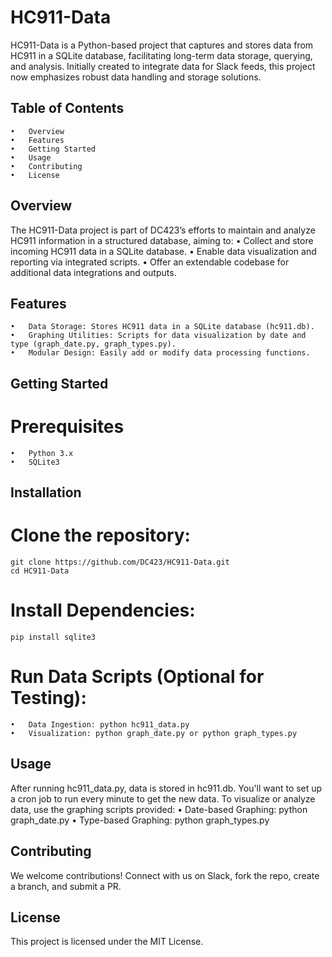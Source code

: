 # HC911-Data

HC911-Data is a Python-based project that captures and stores data from HC911 in a SQLite database, facilitating long-term data storage, querying, and analysis. Initially created to integrate data for Slack feeds, this project now emphasizes robust data handling and storage solutions.

## Table of Contents

	•	Overview
	•	Features
	•	Getting Started
	•	Usage
	•	Contributing
	•	License

## Overview

The HC911-Data project is part of DC423’s efforts to maintain and analyze HC911 information in a structured database, aiming to:
	•	Collect and store incoming HC911 data in a SQLite database.
	•	Enable data visualization and reporting via integrated scripts.
	•	Offer an extendable codebase for additional data integrations and outputs.

## Features

	•	Data Storage: Stores HC911 data in a SQLite database (hc911.db).
	•	Graphing Utilities: Scripts for data visualization by date and type (graph_date.py, graph_types.py).
	•	Modular Design: Easily add or modify data processing functions.

## Getting Started

# Prerequisites

	•	Python 3.x
	•	SQLite3

## Installation

# Clone the repository:
```
git clone https://github.com/DC423/HC911-Data.git
cd HC911-Data
```

# Install Dependencies:

```
pip install sqlite3
```


# Run Data Scripts (Optional for Testing):
	•	Data Ingestion: python hc911_data.py
	•	Visualization: python graph_date.py or python graph_types.py

## Usage

After running hc911_data.py, data is stored in hc911.db. You'll want to set up a cron job to run every minute to get the new data. To visualize or analyze data, use the graphing scripts provided:
	•	Date-based Graphing: python graph_date.py
	•	Type-based Graphing: python graph_types.py

## Contributing

We welcome contributions! Connect with us on Slack, fork the repo, create a branch, and submit a PR.

## License

This project is licensed under the MIT License.


